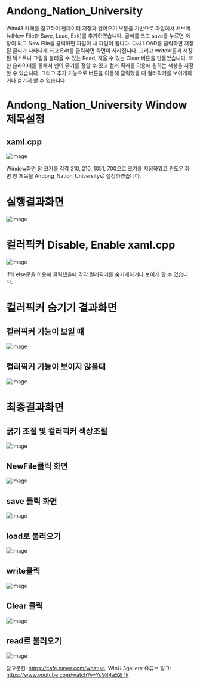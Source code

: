 # Andong_Nation_University
Winui3 카페를 참고하여 펜데이터 저장과 읽어오기 부분을 기반으로 파일에서 서브메뉴(New File과 Save, Load, Exit)를 추가하였습니다. 글씨를 쓰고 save를 누르면 저장이 되고 New File을 클릭하면
파일이 새 파일이 됩니다. 다시 LOAD를 클릭하면 저장된 글씨가 나타나게 되고 Exit를 클릭하면 화면이 사라집니다.
그리고 write버튼과 저장된 텍스트나 그림을 불러올 수 있는 Read, 지울 수 있는 Clear 버튼을 만들었습니다. 또한 슬라이더를 통해서 펜의 굵기를 정할 수 있고
컬러 픽커를 이용해 원하는 색상을 지정 할 수 있습니다. 그리고 추가 기능으로 버튼을 이용해 클릭했을 때 컬러픽커를 보이게하거나 숨기게 할 수 있습니다.

# Andong_Nation_University Window 제목설정

## xaml.cpp


![image](https://user-images.githubusercontent.com/105805974/207750530-b2d94311-d2ff-4ac7-8fe1-5859b1ffb9a7.png)

Window화면 창 크기를 각각 210, 210, 1051, 700으로 크기를 지정하였고 윈도우 화면 창 제목을 Andong_Nation_University로 설정하였습니다.


# 실행결과화면
![image](https://user-images.githubusercontent.com/105805974/207751038-6adb6963-ced7-4f92-a508-118f52941a93.png)



# 컬러픽커 Disable, Enable xaml.cpp
![image](https://user-images.githubusercontent.com/105805974/207751568-1bdc44a3-8f9c-4631-86ac-5aea8d24add6.png)

if와 else문을 이용해 클릭했을때 각각 컬러픽커를 숨기게하거나 보이게 할 수 있습니다.

# 컬러픽커 숨기기 결과화면
## 컬러픽커 기능이 보일 때
![image](https://user-images.githubusercontent.com/105805974/207752226-8a79dac5-6aeb-4f99-855b-85037e4a421f.png)

## 컬러픽커 기능이 보이지 않을때 
![image](https://user-images.githubusercontent.com/105805974/207752383-2f0e1bfe-f304-47a3-81ee-4c6768799d32.png)

# 최종결과화면

## 굵기 조절 및 컬러픽커 색상조절
![image](https://user-images.githubusercontent.com/105805974/207752661-bba10fca-7bb1-458a-8b20-c8c194729180.png)


## NewFile클릭 화면
![image](https://user-images.githubusercontent.com/105805974/207752861-a3264665-14ab-455a-bb5e-d0e3e0560324.png)

## save 클릭 화면
![image](https://user-images.githubusercontent.com/105805974/207753148-82c55a6b-a0c2-4377-8adc-079fb31e6d5c.png)

## load로 불러오기
![image](https://user-images.githubusercontent.com/105805974/207753339-57df4ab8-eb31-469e-be98-eb46de06559c.png)

## write클릭
![image](https://user-images.githubusercontent.com/105805974/207753509-7e264e1d-7de6-4ca9-a263-6771e97af07a.png)

## Clear 클릭
![image](https://user-images.githubusercontent.com/105805974/207753607-1cfa20df-c7f5-4911-9b17-b21199a8d891.png)

## read로 불러오기
![image](https://user-images.githubusercontent.com/105805974/207753898-96693ce0-0b16-4567-b3c5-0631edc84c70.png)


참고문헌: https://cafe.naver.com/whatisc, WinUI3gallery
유튜브 링크: https://www.youtube.com/watch?v=Yu9B4a52jTk







